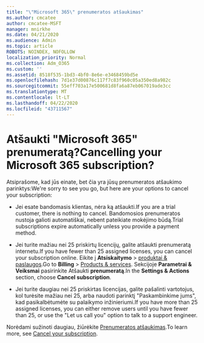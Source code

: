 ```yaml
---
title: "\"Microsoft 365\" prenumeratos atšaukimas"
ms.author: cmcatee
author: cmcatee-MSFT
manager: mnirkhe
ms.date: 04/21/2020
ms.audience: Admin
ms.topic: article
ROBOTS: NOINDEX, NOFOLLOW
localization_priority: Normal
ms.collection: Adm_O365
ms.custom: ''
ms.assetid: 8518f535-1bd3-4bf0-8e6e-e3468459bd5e
ms.openlocfilehash: 7d1e37d00876c117f7c83f960c05a350ed8a982c
ms.sourcegitcommit: 55eff703a17e500681d8fa6a87eb067019ade3cc
ms.translationtype: MT
ms.contentlocale: lt-LT
ms.lasthandoff: 04/22/2020
ms.locfileid: "43711567"
---
```

# <a name="cancelling-your-microsoft-365-subscription"></a><span data-ttu-id="c5ed7-102">Atšaukti "Microsoft 365" prenumeratą?</span><span class="sxs-lookup"><span data-stu-id="c5ed7-102">Cancelling your Microsoft 365 subscription?</span></span>

<span data-ttu-id="c5ed7-103">Atsiprašome, kad jūs einate, bet čia yra jūsų prenumeratos atšaukimo parinktys:</span><span class="sxs-lookup"><span data-stu-id="c5ed7-103">We're sorry to see you go, but here are your options to cancel your subscription:</span></span>
  
- <span data-ttu-id="c5ed7-104">Jei esate bandomasis klientas, nėra ką atšaukti.</span><span class="sxs-lookup"><span data-stu-id="c5ed7-104">If you are a trial customer, there is nothing to cancel.</span></span> <span data-ttu-id="c5ed7-105">Bandomosios prenumeratos nustoja galioti automatiškai, nebent pateikiate mokėjimo būdą.</span><span class="sxs-lookup"><span data-stu-id="c5ed7-105">Trial subscriptions expire automatically unless you provide a payment method.</span></span>

- <span data-ttu-id="c5ed7-106">Jei turite mažiau nei 25 priskirtų licencijų, galite atšaukti prenumeratą internetu.</span><span class="sxs-lookup"><span data-stu-id="c5ed7-106">If you have fewer than 25 assigned licenses, you can cancel your subscription online.</span></span> <span data-ttu-id="c5ed7-107">Eikite į **Atsiskaitymo** \> [produktai & paslaugos](https://go.microsoft.com/fwlink/p/?linkid=842054).</span><span class="sxs-lookup"><span data-stu-id="c5ed7-107">Go to **Billing** \> [Products & services](https://go.microsoft.com/fwlink/p/?linkid=842054).</span></span> <span data-ttu-id="c5ed7-108">Sekcijoje **Parametrai & Veiksmai** pasirinkite Atšaukti **prenumeratą**.</span><span class="sxs-lookup"><span data-stu-id="c5ed7-108">In the **Settings & Actions** section, choose **Cancel subscription**.</span></span>

- <span data-ttu-id="c5ed7-109">Jei turite daugiau nei 25 priskirtas licencijas, galite pašalinti vartotojus, kol turėsite mažiau nei 25, arba naudoti parinktį "Paskambinkime jums", kad pasikalbėtumėte su palaikymo inžinieriumi.</span><span class="sxs-lookup"><span data-stu-id="c5ed7-109">If you have more than 25 assigned licenses, you can either remove users until you have fewer than 25, or use the "Let us call you" option to talk to a support engineer.</span></span>

<span data-ttu-id="c5ed7-110">Norėdami sužinoti daugiau, žiūrėkite [Prenumeratos atšaukimas](https://docs.microsoft.com/office365/admin/subscriptions-and-billing/cancel-your-subscription).</span><span class="sxs-lookup"><span data-stu-id="c5ed7-110">To learn more, see [Cancel your subscription](https://docs.microsoft.com/office365/admin/subscriptions-and-billing/cancel-your-subscription).</span></span>